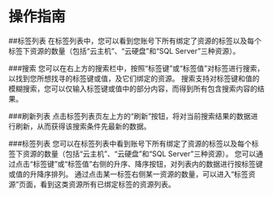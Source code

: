 ﻿# 操作指南

##标签列表
在标签列表中，您可以看到您账号下所有绑定了资源的标签以及每个标签下资源的数量（包括“云主机”、“云硬盘”和“SQL Server”三种资源）。

###搜索
您可以在右上方的搜索栏中，按照“标签键”或“标签值”对标签进行搜索，以找到您所想找寻的标签键或值，及它们绑定的资源。
搜索支持对标签键和值的模糊搜索，您可以仅输入标签键或值中的部分内容，而得到所有包含搜索内容的结果。

###刷新列表
点击标签列表页左上方的“刷新”按钮，将对当前搜索结果的数据进行刷新，从而获得该搜索条件先最新的数据。

###标签列表
您可以在标签列表中看到账号下所有绑定了资源的标签以及每个标签下资源的数量（包括“云主机”、“云硬盘”和“SQL Server”三种资源）。
您可以通过点击“标签键”或“标签值”右侧的升序、降序按钮，对列表内的数据进行按标签键或值的升降序排列。
通过点击某一标签右侧某一资源的数量，可以进入“标签资源”页面，看到这类资源所有已绑定标签的资源列表。